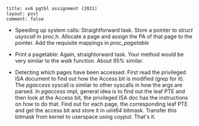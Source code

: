 ```
title: xv6 pgtbl assignment (2021)
layout: post
comment: false
```
- Speeding up system calls: Straightforward task. Store a pointer to *struct usyscall* in proc.h.
Allocate a page and assign the PA of that page to the pointer. Add the requisite mappings in *proc_pagetable*

- Print a pagetable: Again, straightorward task. Your method would be very similar to the *walk* function.
About 95% similar.

- Detecting which pages have been accessed: First read the privileged ISA document to find out how the Access bit 
is modified (grep for it). The *pgaccess* syscall is similar to other syscalls in how the args are parsed. 
In *pgaccess* impl, general idea is to find out the leaf PTE and then look at the Access bit, the privileged ISA 
doc has the instructions on how to do that. Find out for each page, the corresponding leaf PTE and get the access bit
and store it in *uint64* bitmask. Transfer this bitmask from kernel to userspace using *coyput*. That's it.

```
